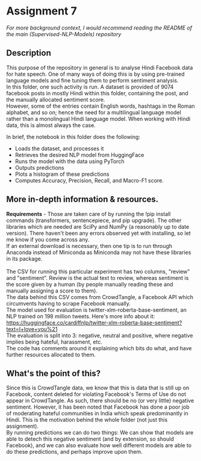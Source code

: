 # Assignment 7

_For more background context, I would recommend reading the README of the main (Supervised-NLP-Models) repository_

## Description

This purpose of the repository in general is to analyse Hindi Facebook data for hate speech. One of many ways of doing this is by using pre-trained language models and fine tuning them to perform sentiment analysis.<br>
In this folder, one such activity is run. A dataset is provided of 9074 facebook posts in mostly Hindi within this folder, containing the post, and the manually allocated sentiment score. <br>
However, some of the entries contain English words, hashtags in the Roman alphabet, and so on; hence the need for a multilingual language model rather than a monolingual Hindi language model. When working with Hindi data, this is almost always the case.<Br>

In brief, the notebook in this folder does the following:<br>
* Loads the dataset, and processes it
* Retrieves the desired NLP model from HuggingFace
* Runs the model with the data using PyTorch
* Outputs predictions
* Plots a histogram of these predictions
* Computes Accuracy, Precision, Recall, and Macro-F1 score.

## More in-depth information & resources.

**Requirements** - Those are taken care of by running the !pip install commands (transformers, sentencepiece, and pip upgrade). The other libraries which are needed are SciPy and NumPy (a reasonably up to date version). There haven't been any errors observed yet with installing, so let me know if you come across any.<br>
If an external download is necessary, then one tip is to run through Anaconda instead of Miniconda as Miniconda may not have these libraries in its package.<br>
<br>
The CSV for running this particular experiment has two columns, "review" and "sentiment". Review is the actual text to review, whereas sentiment is the score given by a human (by people manually reading these and manually assigning a score to them).<br>
The data behind this CSV comes from CrowdTangle, a Facebook API which circumvents having to scrape Facebook manually.<br>
The model used for evaluation is twitter-xlm-roberta-base-sentiment, an NLP trained on 198 million tweets. Here's more info about it: https://huggingface.co/cardiffnlp/twitter-xlm-roberta-base-sentiment?text=I+love+you%21<br>
The evaluation is split into 3: negative, neutral and positive, where negative implies being hateful, harassment, etc.<br>
The code has comments around it explaining which bits do what, and have further resources allocated to them.<br>

## What's the point of this?
Since this is CrowdTangle data, we know that this is data that is still up on Facebook, content deleted for violating Facebook's Terms of Use do not appear in CrowdTangle. As such, there should be no (or very little) negative sentiment. However, it has been noted that Facebook has done a poor job of moderating hateful communities in India which speak predominantly in Hindi. This is the motivation behind the whole folder (not just this assignment).<br>
By running predictions we can do two things: We can show that models are able to detech this negative sentiment (and by extension, so should Facebook), and we can also evaluate how well different models are able to do these predictions, and perhaps improve upon them.
